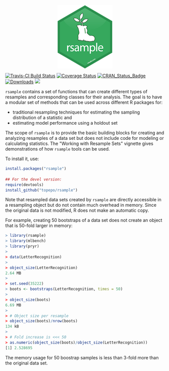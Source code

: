 


<img src="rsample_hex_thumb.png" title="hex sticker thumb" alt="rsample" style="display: block; margin: auto;" />

[![Travis-CI Build Status](https://travis-ci.org/topepo/rsample.svg?branch=master)](https://travis-ci.org/topepo/rsample)
[![Coverage Status](https://img.shields.io/codecov/c/github/topepo/rsample/master.svg)](https://codecov.io/github/topepo/rsample?branch=master)
[![CRAN_Status_Badge](http://www.r-pkg.org/badges/version/rsample)](https://cran.r-project.org/package=rsample)
[![Downloads](http://cranlogs.r-pkg.org/badges/rsample)](https://cran.r-project.org/package=rsample)
![](https://img.shields.io/badge/lifecycle-maturing-blue.svg)

`rsample` contains a set of functions that can create different types of resamples and corresponding classes for their analysis. 
The goal is to have a modular set of methods that can be used across different R packages for:
 
 * traditional resampling techniques for estimating the sampling distribution of a statistic and
 * estimating model performance using a holdout set
 
The scope of `rsample` is to provide the basic building blocks for creating and analyzing resamples of a data set but does not include code for modeling or calculating statistics. The "Working with Resample Sets" vignette gives demonstrations of how `rsample` tools can be used.  

To install it, use:

```r
install.packages("rsample")

## For the devel version:
require(devtools)
install_github("topepo/rsample")
```

Note that resampled data sets created by `rsample` are directly accessible in a resampling object but do not contain much overhead in memory. Since the original data is not modified, R does not make an automatic copy. 
 
For example, creating 50 bootstraps of a data set does not create an object that is 50-fold larger in memory:

```r
> library(rsample)
> library(mlbench)
> library(pryr)
> 
> data(LetterRecognition)
> 
> object_size(LetterRecognition)
2.64 MB
> 
> set.seed(35222)
> boots <- bootstraps(LetterRecognition, times = 50)
> 
> object_size(boots)
6.69 MB
> 
> # Object size per resample
> object_size(boots)/nrow(boots)
134 kB
> 
> # Fold increase is <<< 50
> as.numeric(object_size(boots)/object_size(LetterRecognition))
[1] 2.528695
```

The memory usage for 50 boostrap samples is less than 3-fold more than the original data set. 

